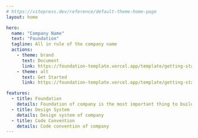 ```yaml
---
# https://vitepress.dev/reference/default-theme-home-page
layout: home

hero:
  name: "Company Name"
  text: "Foundation"
  tagline: All in rule of the company name
  actions:
    - theme: brand
      text: Document
      link: https://foundation-template.vercel.app/template/getting-started.html
    - theme: alt
      text: Get Started
      link: https://foundation-template.vercel.app/template/getting-started.html

features:
  - title: Foundation
    details: Foundation of company is the most important thing to build a strong company
  - title: Design System
    details: Design system of company
  - title: Code Convention
    details: Code convention of company
---
```


